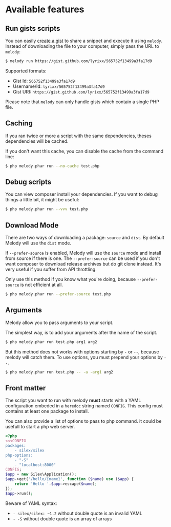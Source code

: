 Available features
==================

Run gists scripts
-----------------

You can easily [create a gist](https://gist.github.com) to share a snippet and
execute it using `melody`. Instead of downloading the file to your computer,
simply pass the URL to `melody`:

```bash
$ melody run https://gist.github.com/lyrixx/565752f13499a3fa17d9
```

Supported formats:

* Gist Id: `565752f13499a3fa17d9`
* Username/Id: `lyrixx/565752f13499a3fa17d9`
* Gist URI: `https://gist.github.com/lyrixx/565752f13499a3fa17d9`

Please note that `melody` can only handle gists which contain a single PHP file.

Caching
-------

If you ran twice or more a script with the same dependencies, theses
dependencies will be cached.

If you don't want this cache, you can disable the cache from the command line:

```bash
$ php melody.phar run --no-cache test.php
```

Debug scripts
-------------

You can view composer install your dependencies. If you want to debug things a
little bit, it might be useful:

```bash
$ php melody.phar run --vvv test.php
```

Download Mode
-------------

There are two ways of downloading a package: `source` and `dist`. By default
Melody will use the `dist` mode.

If `--prefer-source` is enabled, Melody will use the `source` mode and install
from source if there is one. The `--prefer-source` can be used if you don't want
composer to download release archives but do git clone instead. It's very useful
if you suffer from API throttling.

Only use this method if you know what you're doing, because `--prefer-source` is
not efficient at all.

```bash
$ php melody.phar run --prefer-source test.php
```

Arguments
---------

Melody allow you to pass arguments to your script.

The simplest way, is to add your arguments after the name of the script.

```bash
$ php melody.phar run test.php arg1 arg2
```

But this method does not works with options starting by `-` or `--`, because
melody will catch them. To use options, you must prepend your options by ` -- `.

```bash
$ php melody.phar run test.php -- -a -arg1 arg2
```

Front matter
------------

The script you want to run with melody **must** starts with a YAML configuration
embeded in a `heredoc` string named `CONFIG`. This config must contains at least one
package to install.

You can also provide a list of options to pass to php command. it could be
usefull to start a php web server.

```php
<?php
<<<CONFIG
packages:
    - silex/silex
php-options:
    - "-S"
    - "localhost:8000"
CONFIG;
$app = new Silex\Application();
$app->get('/hello/{name}', function ($name) use ($app) {
    return 'Hello '.$app->escape($name);
});
$app->run();
```

Beware of YAML syntax:
* `- silex/silex: ~1.2` without double quote is an invalid YAML
* `- -S` without double quote is an array of arrays
